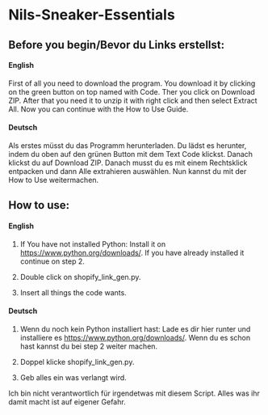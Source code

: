 # Nils-Sneaker-Essentials

## Before you begin/Bevor du Links erstellst:

#### English
First of all you need to download the program. You download it by clicking on the green button on top named with Code. Ther you click on Download ZIP. After that you need it to unzip it with right click and then select Extract All. Now you can continue with the How to Use Guide.

#### Deutsch
Als erstes müsst du das Programm herunterladen. Du lädst es herunter, indem du oben auf den grünen Button mit dem Text Code klickst. Danach klickst du auf Download ZIP. Danach musst du es mit einem Rechtsklick entpacken und dann Alle extrahieren auswählen. Nun kannst du mit der How to Use weitermachen.

## How to use:

#### English
1. If You have not installed Python: Install it on https://www.python.org/downloads/. If you have already installed it continue on step 2.

2. Double click on shopify_link_gen.py.

3. Insert all things the code wants.


#### Deutsch
1. Wenn du noch kein Python installiert hast: Lade es dir hier runter und installiere es https://www.python.org/downloads/. Wenn du es schon hast kannst du bei step 2 weiter machen.

2. Doppel klicke shopify_link_gen.py.

3. Geb alles ein was verlangt wird.


Ich bin nicht verantwortlich für irgendetwas mit diesem Script. Alles was ihr damit macht ist auf eigener Gefahr.
